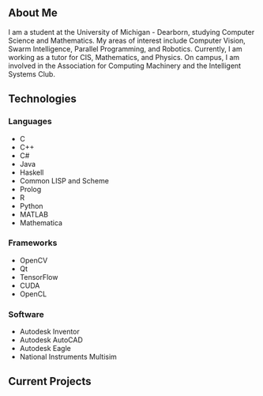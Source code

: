 ## About Me

I am a student at the University of Michigan - Dearborn, studying Computer Science and Mathematics. My areas of interest include Computer Vision, Swarm Intelligence, Parallel Programming, and Robotics. Currently, I am working as a tutor for CIS, Mathematics, and Physics. On campus, I am involved in the Association for Computing Machinery and the Intelligent Systems Club.

## Technologies
### Languages

- C
- C++
- C#
- Java
- Haskell
- Common LISP and Scheme
- Prolog
- R
- Python
- MATLAB
- Mathematica

### Frameworks
- OpenCV
- Qt
- TensorFlow
- CUDA
- OpenCL

### Software
- Autodesk Inventor
- Autodesk AutoCAD
- Autodesk Eagle
- National Instruments Multisim

## Current Projects

###
